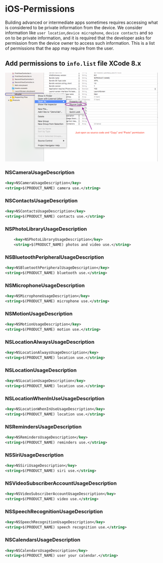 # iOS-Permissions
Building advanced or intermediate apps sometimes requires accessing what is considered to be private information from the device. We consider information like `user location`,`device microphone`, `device contacts` and so on to be private information, and it is required that the developer asks for permission from the device owner to access such information. This is a list of permissions that the app may require from the user. 

## Add permissions to ``info.list`` file XCode 8.x
![alt text](https://github.com/MMolieleng/iOS-Permissions/blob/master/info_image.png)

### NSCameraUsageDescription

```xml
<key>NSCameraUsageDescription</key>
<string>$(PRODUCT_NAME) camera use.</string>
```

### NSContactsUsageDescription
```xml
<key>NSContactsUsageDescription</key>
<string>$(PRODUCT_NAME) contacts use.</string>
```

### NSPhotoLibraryUsageDescription
```xml
	<key>NSPhotoLibraryUsageDescription</key>
	<string>$(PRODUCT_NAME) photos and video use.</string>
```

### NSBluetoothPeripheralUsageDescription
```xml
<key>NSBluetoothPeripheralUsageDescription</key>
<string>$(PRODUCT_NAME) bluetooth use.</string>
```

### NSMicrophoneUsageDescription
```xml
<key>NSMicrophoneUsageDescription</key>
<string>$(PRODUCT_NAME) microphone use.</string>
```

### NSMotionUsageDescription
```xml
<key>NSMotionUsageDescription</key>
<string>$(PRODUCT_NAME) motion use.</string>
```

### NSLocationAlwaysUsageDescription
```xml
<key>NSLocationAlwaysUsageDescription</key>
<string>$(PRODUCT_NAME) location use.</string>
```

### NSLocationUsageDescription
```xml
<key>NSLocationUsageDescription</key>
<string>$(PRODUCT_NAME) location use.</string>
```

### NSLocationWhenInUseUsageDescription
```xml
<key>NSLocationWhenInUseUsageDescription</key>
<string>$(PRODUCT_NAME) location use.</string>
```

### NSRemindersUsageDescription
```xml
<key>NSRemindersUsageDescription</key>
<string>$(PRODUCT_NAME) reminders use.</string>
```

### NSSiriUsageDescription
```xml
<key>NSSiriUsageDescription</key>
<string>$(PRODUCT_NAME) siri use.</string>
```

### NSVideoSubscriberAccountUsageDescription
```xml
<key>NSVideoSubscriberAccountUsageDescription</key>
<string>$(PRODUCT_NAME) video use.</string>
```

### NSSpeechRecognitionUsageDescription
```xml
<key>NSSpeechRecognitionUsageDescription</key>
<string>$(PRODUCT_NAME) speech recognition use.</string>
```

### NSCalendarsUsageDescription
```xml
<key>NSCalendarsUsageDescription</key>
<string>$(PRODUCT_NAME) user your calendar.</string>
```

